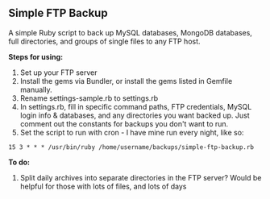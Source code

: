 Simple FTP Backup
----------------

A simple Ruby script to back up MySQL databases, MongoDB databases, full directories, and groups of single files to any FTP host.

**Steps for using:**

1. Set up your FTP server
2. Install the gems via Bundler, or install the gems listed in Gemfile manually.
3. Rename settings-sample.rb to settings.rb
4. In settings.rb, fill in specific command paths, FTP credentials, MySQL login info & databases, and any directories you want backed up.  Just comment out the constants for backups you don't want to run.
5. Set the script to run with cron - I have mine run every night, like so:

`15 3 * * * /usr/bin/ruby /home/username/backups/simple-ftp-backup.rb`

**To do:**

1. Split daily archives into separate directories in the FTP server? Would be helpful for those with lots of files, and lots of days

